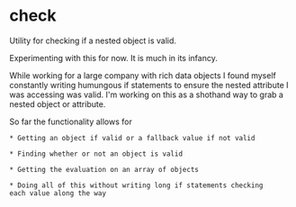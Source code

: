 check
=====

Utility for checking if a nested object is valid.

Experimenting with this for now. It is much in its infancy.

While working for a large company with rich data objects I 
found myself constantly writing humungous if statements to ensure
the nested attribute I was accessing was valid. I'm working on this
as a shothand way to grab a nested object or attribute.

So far the functionality allows for 

	* Getting an object if valid or a fallback value if not valid

	* Finding whether or not an object is valid

	* Getting the evaluation on an array of objects

	* Doing all of this without writing long if statements checking
	each value along the way
